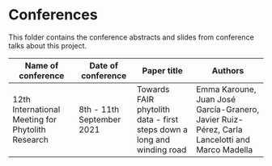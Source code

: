 # Conferences

This folder contains the conference abstracts and slides from conference talks about this project.

| Name of conference | Date of conference | Paper title | Authors |
| --------------------------------------------- | ---------------- | ------------------------------------- | ----------------------------- |
| 12th International Meeting for Phytolith Research | 8th - 11th September 2021 | Towards FAIR phytolith data - first steps down a long and winding road | Emma Karoune, Juan José García-Granero, Javier Ruiz-Pérez, Carla Lancelotti and Marco Madella |


